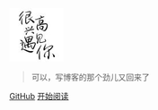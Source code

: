 ![logo](./node/attachment/icon.jpg)

> 可以，写博客的那个劲儿又回来了

<!-- - go开发者 -->
<!-- - k8s学习ing -->
<!-- - rust学习ing -->

[GitHub](https://github.com/7DGithubWeb)
[开始阅读](./README.md)

